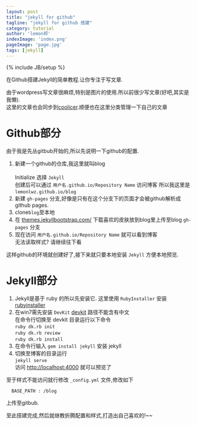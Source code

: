 ```yaml
---
layout: post
title: "jekyll for github"
tagline: "jekyll for github 搭建"
category: tutorial
author: 'lemon郑'
indexImage: 'index.png'
pageImage: 'page.jpg'
tags: [jekyll]
---
```

{% include JB/setup %}

在Github搭建Jekyll的简单教程.让你专注于写文章.
<!--more-->
由于wordpress写文章很麻烦,特别是图片的使用.所以前很少写文章(好吧,其实是我懒).  
这里的文章也会同步到[coolicer](http://www.coolicer.com).顺便也在这里分类管理一下自己的文章

Github部分
==========
由于我是先丛gitbub开始的,所以先说明一下github的配置.  

1.  新建一个github的仓库,我这里就叫blog  
    <img src="{{BASE_PATH}}/images/{{page.title}}/create-blog.png" alt="" />  
    Initialize 选择 `Jekyll`  
    创建后可以通过 `用户名.github.io/Repository Name` 访问博客 所以我这里是 `lemonlwz.github.io/blog`  
1.  新建 `gh-pages` 分支,好像是只有在这个分支下的页面才会被github解析成github pages.
1.  clone`blog`至本地
1.  在 [themes.jekyllbootstrap.com/](http://themes.jekyllbootstrap.com/) 下载喜欢的皮肤放到blog里上传至blog `gh-pages` 分支
1.  现在访问 `用户名.github.io/Repository Name` 就可以看到博客  
    无法读取样式? 请继续往下看  

这样github的环境就创建好了,接下来就只要本地安装 `Jekyll` 方便本地预览.  

Jekyll部分
==========
1.  Jekyll是基于 ruby 的所以先安装它. 这里使用 `RubyInstaller` 安装 [rubyinstaller](http://rubyforge.org/frs/?group_id=167)
1.  在win7需先安装 `DevKit` [devkit](https://github.com/oneclick/rubyinstaller/downloads/)  路径不能含有中文  
    在命令行切换至 devkit 目录运行以下命令  
    `ruby dk.rb init`  
    `ruby dk.rb review`  
    `ruby dk.rb install`
1.  在命令行输入 `gem install jekyll` 安装 jekyll
1.  切换至博客的目录运行  
    `jekyll serve`  
    访问 [http://localhost:4000](http://localhost:4000) 就可以预览了  
  
至于样式不能访问就行修改 `_config.yml` 文件,修改如下  

      BASE_PATH : /blog

上传至gitbub.  

至此搭建完成,然后就继教折腾配置和样式,打造出自己喜欢的!~~
